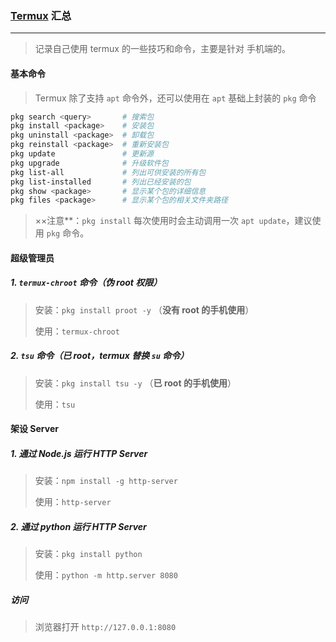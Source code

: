 ### [Termux](https://termux.com/) 汇总

---
> 记录自己使用 termux 的一些技巧和命令，主要是针对 手机端的。


#### 基本命令
> Termux 除了支持 `apt`  命令外，还可以使用在 `apt` 基础上封装的 `pkg` 命令
``` bash
pkg search <query>       # 搜索包
pkg install <package>    # 安装包
pkg uninstall <package>  # 卸载包
pkg reinstall <package>  # 重新安装包
pkg update               # 更新源
pkg upgrade              # 升级软件包
pkg list-all             # 列出可供安装的所有包
pkg list-installed       # 列出已经安装的包
pkg show <package>       # 显示某个包的详细信息
pkg files <package>      # 显示某个包的相关文件夹路径
```
> ××注意**：`pkg install` 每次使用时会主动调用一次 `apt update`，建议使用 `pkg` 命令。

#### 超级管理员

##### 1. `termux-chroot` 命令（伪 root 权限）
> 安装：`pkg install proot -y` （**没有 root 的手机使用**）
>
> 使用：`termux-chroot`

##### 2. `tsu` 命令（已 root，termux 替换 `su` 命令）
> 安装：`pkg install tsu -y` （**已 root 的手机使用**）
>
> 使用：`tsu`

#### 架设 Server

#####  1. 通过 Node.js 运行 HTTP Server
> 安装：`npm install -g http-server`
>
> 使用：`http-server`

##### 2. 通过 python  运行 HTTP Server
> 安装：`pkg install python`
>
> 使用：`python -m http.server 8080`

##### 访问
> 浏览器打开 `http://127.0.0.1:8080`

